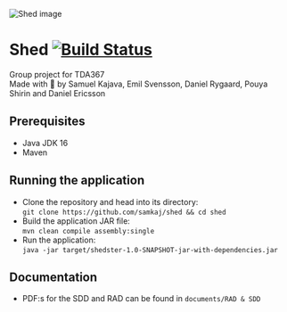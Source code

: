 
![Shed image](https://i.ibb.co/tYYRXSP/shed.png)
# Shed  [![Build Status](https://app.travis-ci.com/samkaj/shed.svg?token=tsNsyCSMsE6iGxWwHpDL&branch=main)](https://app.travis-ci.com/samkaj/shed)
Group project for TDA367     
Made with 💚 by Samuel Kajava, Emil Svensson, Daniel Rygaard, Pouya Shirin and Daniel Ericsson

## Prerequisites
- Java JDK 16
- Maven

## Running the application
- Clone the repository and head into its directory:<br />
`git clone https://github.com/samkaj/shed && cd shed`
- Build the application JAR file:<br />
`mvn clean compile assembly:single`
- Run the application:<br />
`java -jar target/shedster-1.0-SNAPSHOT-jar-with-dependencies.jar`

## Documentation
- PDF:s for the SDD and RAD can be found in `documents/RAD & SDD`
